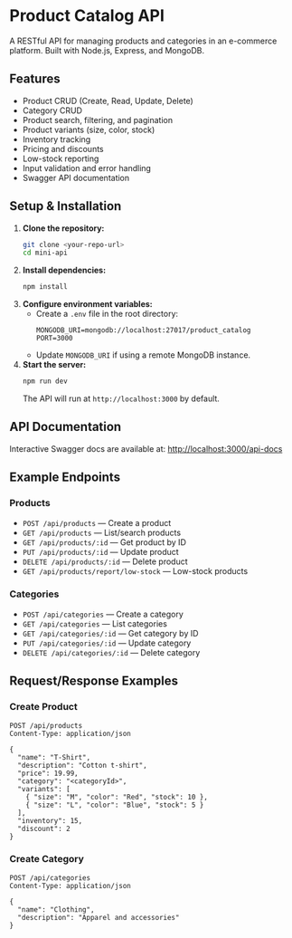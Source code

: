 # Product Catalog API

A RESTful API for managing products and categories in an e-commerce platform. Built with Node.js, Express, and MongoDB.

## Features
- Product CRUD (Create, Read, Update, Delete)
- Category CRUD
- Product search, filtering, and pagination
- Product variants (size, color, stock)
- Inventory tracking
- Pricing and discounts
- Low-stock reporting
- Input validation and error handling
- Swagger API documentation

## Setup & Installation

1. **Clone the repository:**
   ```bash
   git clone <your-repo-url>
   cd mini-api
   ```
2. **Install dependencies:**
   ```bash
   npm install
   ```
3. **Configure environment variables:**
   - Create a `.env` file in the root directory:
     ```env
     MONGODB_URI=mongodb://localhost:27017/product_catalog
     PORT=3000
     ```
   - Update `MONGODB_URI` if using a remote MongoDB instance.
4. **Start the server:**
   ```bash
   npm run dev
   ```
   The API will run at `http://localhost:3000` by default.

## API Documentation

Interactive Swagger docs are available at: [http://localhost:3000/api-docs](http://localhost:3000/api-docs)

## Example Endpoints

### Products
- `POST /api/products` — Create a product
- `GET /api/products` — List/search products
- `GET /api/products/:id` — Get product by ID
- `PUT /api/products/:id` — Update product
- `DELETE /api/products/:id` — Delete product
- `GET /api/products/report/low-stock` — Low-stock products

### Categories
- `POST /api/categories` — Create a category
- `GET /api/categories` — List categories
- `GET /api/categories/:id` — Get category by ID
- `PUT /api/categories/:id` — Update category
- `DELETE /api/categories/:id` — Delete category

## Request/Response Examples

### Create Product
```http
POST /api/products
Content-Type: application/json

{
  "name": "T-Shirt",
  "description": "Cotton t-shirt",
  "price": 19.99,
  "category": "<categoryId>",
  "variants": [
    { "size": "M", "color": "Red", "stock": 10 },
    { "size": "L", "color": "Blue", "stock": 5 }
  ],
  "inventory": 15,
  "discount": 2
}
```

### Create Category
```http
POST /api/categories
Content-Type: application/json

{
  "name": "Clothing",
  "description": "Apparel and accessories"
}
```

